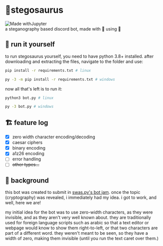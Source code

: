 # 🦕stegosaurus
![Made withJupyter](https://img.shields.io/badge/Made%20with-Python-green?style=for-the-badge&logo=Python)\
a steganography based discord bot, made with 💚 using 🐍

## 🔧 run it yourself
to run stegosaurus yourself, you need to have python 3.8+ installed. after downloading and extracting the files, navigate to the folder and use:
```sh
pip install -r requirements.txt # linux

py -3 -m pip install -r requirements.txt # windows
```
now all that's left is to run it:
```sh
python3 bot.py # linux

py -3 bot.py # windows
```

## 🏗 feature log
- [x] zero width character encoding/decoding
- [x] caesar ciphers
- [x] binary encoding
- [x] a1z26 encoding
- [ ] error handling
- [ ] ~~other types...~~

## 🥁 background

this bot was created to submit in [swas.py's bot jam](https://discord.gg/j3YzsdnRvx). once the topic (cryptography) was revealed, i immediately had my idea. i got to work, and well, here we are!

my initial idea for the bot was to use zero-width characters, as they were invisible, and as they aren't very well known about. they are traditionally used for foreign language scripts such as arabic so that a text editor or webpage would know to show them right-to-left, or that two characters are part of a different word. they weren't meant to be seen, so they have a width of zero, making them invisible (until you run the text caret over them.)
